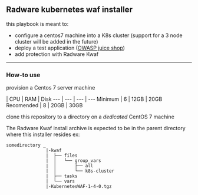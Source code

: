 ## Radware kubernetes waf installer
this playbook is meant to:
- configure a centos7 machine into a K8s cluster (support for a 3 node cluster will be added in the future)
- deploy a test application ([OWASP juice shop](https://owasp.org/www-project-juice-shop/))
- add protection with Radware Kwaf

---

### How-to use 

provision a Centos 7 server machine


 | CPU | RAM | Disk
--- | --- | --- | ---
Minimum | 6 | 12GB | 20GB
Recomended | 8 | 20GB | 30GB

clone this repository to a directory on a *dedicated* CentOS 7 machine 

The Radware Kwaf install archive is expected to be in the parent directory where this installer resides
ex:
```
somedirectory _
               |-kwaf
               |  ├── files
               |  │   └── group_vars
               |  │       ├── all
               |  │       └── k8s-cluster
               |  ├── tasks
               |  └── vars
               |-KubernetesWAF-1-4-0.tgz
```


